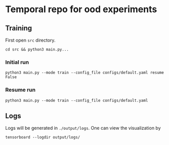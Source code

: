 # Temporal repo for ood experiments

## Training

First open `src` directory.
```
cd src && python3 main.py...
```
### Initial run
```
python3 main.py --mode train --config_file configs/default.yaml resume False
```
### Resume run 
```
python3 main.py --mode train --config_file configs/default.yaml
```

## Logs

Logs will be generated in `./output/logs`. One can view the visualization by
```
tensorboard --logdir output/logs/
```
